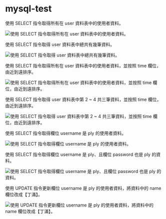# mysql-test

使用 SELECT 指令取得所有在 user 資料表中的使用者資料。

![使用 SELECT 指令取得所有在 user 資料表中的使用者資料。](https://user-images.githubusercontent.com/71542915/112167351-57d52180-8c2b-11eb-911a-1f0d8b2fcb7d.png)

使用 SELECT 指令取得 user 資料表中總共有幾筆資料。

![使用 SELECT 指令取得 user 資料表中總共有幾筆資料。](https://user-images.githubusercontent.com/71542915/112167418-66233d80-8c2b-11eb-972a-9ffd1426c62a.png)

使用 SELECT 指令取得所有在 user 資料表中的使用者資料，並按照 time 欄位，由近到遠排序。

![使用 SELECT 指令取得所有在 user 資料表中的使用者資料，並按照 time 欄位，由近到遠排序。](https://user-images.githubusercontent.com/71542915/112167582-88b55680-8c2b-11eb-83fc-fc493886d9b8.png)

使用 SELECT 指令取得 user 資料表中第 2 ~ 4 共三筆資料，並按照 time 欄位，由近到遠排序。

![使用 SELECT 指令取得 user 資料表中第 2 ~ 4 共三筆資料，並按照 time 欄位，由近到遠排序。](https://user-images.githubusercontent.com/71542915/112167668-966adc00-8c2b-11eb-9400-9649bb2fe0c7.png)

使用 SELECT 指令取得欄位 username 是 ply 的使用者資料。

![使用 SELECT 指令取得欄位 username 是 ply 的使用者資料。](https://user-images.githubusercontent.com/71542915/112167720-a1be0780-8c2b-11eb-9337-53b9d334023a.png)

使用 SELECT 指令取得欄位 username 是 ply、且欄位 password 也是 ply 的資料。

![使用 SELECT 指令取得欄位 username 是 ply、且欄位 password 也是 ply 的資料。](https://user-images.githubusercontent.com/71542915/112167752-aaaed900-8c2b-11eb-826f-b2b16316f8d1.png)

使用 UPDATE 指令更新欄位 username 是 ply 的使用者資料，將資料中的 name 欄位改成【丁滿】。

![使用 UPDATE 指令更新欄位 username 是 ply 的使用者資料，將資料中的 name 欄位改成【丁滿】。](https://user-images.githubusercontent.com/71542915/112167783-b26e7d80-8c2b-11eb-8ace-e36b99f29f7a.png)


